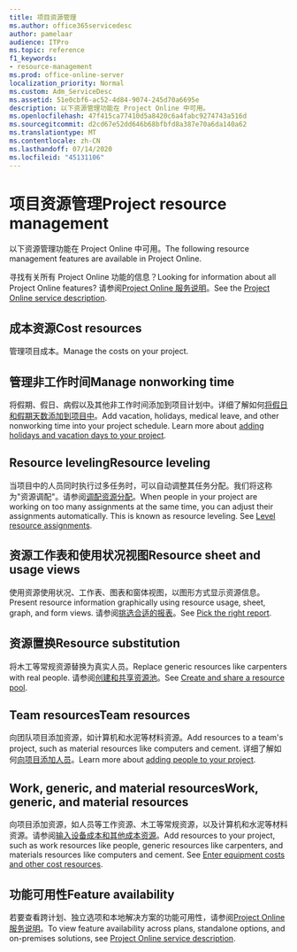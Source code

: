 ```yaml
---
title: 项目资源管理
ms.author: office365servicedesc
author: pamelaar
audience: ITPro
ms.topic: reference
f1_keywords:
- resource-management
ms.prod: office-online-server
localization_priority: Normal
ms.custom: Adm_ServiceDesc
ms.assetid: 51e0cbf6-ac52-4d84-9074-245d70a6695e
description: 以下资源管理功能在 Project Online 中可用。
ms.openlocfilehash: 47f415ca77410d5a8420c6a4fabc9274743a516d
ms.sourcegitcommit: d2cd67e52dd646b68bfbfd8a387e70a6da140a62
ms.translationtype: MT
ms.contentlocale: zh-CN
ms.lasthandoff: 07/14/2020
ms.locfileid: "45131106"
---
```

# <a name="project-resource-management"></a><span data-ttu-id="65704-103">项目资源管理</span><span class="sxs-lookup"><span data-stu-id="65704-103">Project resource management</span></span>

<span data-ttu-id="65704-104">以下资源管理功能在 Project Online 中可用。</span><span class="sxs-lookup"><span data-stu-id="65704-104">The following resource management features are available in Project Online.</span></span>
  
<span data-ttu-id="65704-105">寻找有关所有 Project Online 功能的信息？</span><span class="sxs-lookup"><span data-stu-id="65704-105">Looking for information about all Project Online features?</span></span> <span data-ttu-id="65704-106">请参阅[Project Online 服务说明](project-online-service-description.md)。</span><span class="sxs-lookup"><span data-stu-id="65704-106">See the [Project Online service description](project-online-service-description.md).</span></span>
  
## <a name="cost-resources"></a><span data-ttu-id="65704-107">成本资源</span><span class="sxs-lookup"><span data-stu-id="65704-107">Cost resources</span></span>

<span data-ttu-id="65704-108">管理项目成本。</span><span class="sxs-lookup"><span data-stu-id="65704-108">Manage the costs on your project.</span></span>
  
## <a name="manage-nonworking-time"></a><span data-ttu-id="65704-109">管理非工作时间</span><span class="sxs-lookup"><span data-stu-id="65704-109">Manage nonworking time</span></span>

<span data-ttu-id="65704-p102">将假期、假日、病假以及其他非工作时间添加到项目计划中。详细了解如何[将假日和假期天数添加到项目中](https://go.microsoft.com/fwlink/p/?LinkId=271337)。</span><span class="sxs-lookup"><span data-stu-id="65704-p102">Add vacation, holidays, medical leave, and other nonworking time into your project schedule. Learn more about [adding holidays and vacation days to your project](https://go.microsoft.com/fwlink/p/?LinkId=271337).</span></span>
  
## <a name="resource-leveling"></a><span data-ttu-id="65704-112">Resource leveling</span><span class="sxs-lookup"><span data-stu-id="65704-112">Resource leveling</span></span>

<span data-ttu-id="65704-p103">当项目中的人员同时执行过多任务时，可以自动调整其任务分配。我们将这称为"资源调配"。请参阅[调配资源分配](https://go.microsoft.com/fwlink/p/?LinkId=271348)。</span><span class="sxs-lookup"><span data-stu-id="65704-p103">When people in your project are working on too many assignments at the same time, you can adjust their assignments automatically. This is known as resource leveling. See [Level resource assignments](https://go.microsoft.com/fwlink/p/?LinkId=271348).</span></span>
  
## <a name="resource-sheet-and-usage-views"></a><span data-ttu-id="65704-116">资源工作表和使用状况视图</span><span class="sxs-lookup"><span data-stu-id="65704-116">Resource sheet and usage views</span></span>

<span data-ttu-id="65704-117">使用资源使用状况、工作表、图表和窗体视图，以图形方式显示资源信息。</span><span class="sxs-lookup"><span data-stu-id="65704-117">Present resource information graphically using resource usage, sheet, graph, and form views.</span></span> <span data-ttu-id="65704-118">请参阅[挑选合适的报表](https://go.microsoft.com/fwlink/?LinkId=402920)。</span><span class="sxs-lookup"><span data-stu-id="65704-118">See [Pick the right report](https://go.microsoft.com/fwlink/?LinkId=402920).</span></span>
  
## <a name="resource-substitution"></a><span data-ttu-id="65704-119">资源置换</span><span class="sxs-lookup"><span data-stu-id="65704-119">Resource substitution</span></span>

<span data-ttu-id="65704-120">将木工等常规资源替换为真实人员。</span><span class="sxs-lookup"><span data-stu-id="65704-120">Replace generic resources like carpenters with real people.</span></span> <span data-ttu-id="65704-121">请参阅[创建和共享资源池](https://go.microsoft.com/fwlink/?LinkId=402921)。</span><span class="sxs-lookup"><span data-stu-id="65704-121">See [Create and share a resource pool](https://go.microsoft.com/fwlink/?LinkId=402921).</span></span>
  
## <a name="team-resources"></a><span data-ttu-id="65704-122">Team resources</span><span class="sxs-lookup"><span data-stu-id="65704-122">Team resources</span></span>

<span data-ttu-id="65704-123">向团队项目添加资源，如计算机和水泥等材料资源。</span><span class="sxs-lookup"><span data-stu-id="65704-123">Add resources to a team's project, such as material resources like computers and cement.</span></span> <span data-ttu-id="65704-124">详细了解如何[向项目添加人员](https://go.microsoft.com/fwlink/p/?LinkId=271347)。</span><span class="sxs-lookup"><span data-stu-id="65704-124">Learn more about [adding people to your project](https://go.microsoft.com/fwlink/p/?LinkId=271347).</span></span>
  
## <a name="work-generic-and-material-resources"></a><span data-ttu-id="65704-125">Work, generic, and material resources</span><span class="sxs-lookup"><span data-stu-id="65704-125">Work, generic, and material resources</span></span>

<span data-ttu-id="65704-p107">向项目添加资源，如人员等工作资源、木工等常规资源，以及计算机和水泥等材料资源。请参阅[输入设备成本和其他成本资源](https://go.microsoft.com/fwlink/?LinkId=402922)。</span><span class="sxs-lookup"><span data-stu-id="65704-p107">Add resources to your project, such as work resources like people, generic resources like carpenters, and materials resources like computers and cement. See [Enter equipment costs and other cost resources](https://go.microsoft.com/fwlink/?LinkId=402922).</span></span>
  
## <a name="feature-availability"></a><span data-ttu-id="65704-128">功能可用性</span><span class="sxs-lookup"><span data-stu-id="65704-128">Feature availability</span></span>

<span data-ttu-id="65704-129">若要查看跨计划、独立选项和本地解决方案的功能可用性，请参阅[Project Online 服务说明](project-online-service-description.md)。</span><span class="sxs-lookup"><span data-stu-id="65704-129">To view feature availability across plans, standalone options, and on-premises solutions, see [Project Online service description](project-online-service-description.md).</span></span>
  

